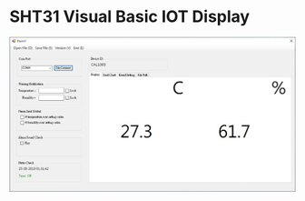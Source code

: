 # SHT31 Visual Basic IOT Display 

![image](https://github.com/jaspers0324/SHT31/blob/master/SHT%2031_IOT/SHT31_Display_Start.jpg)
